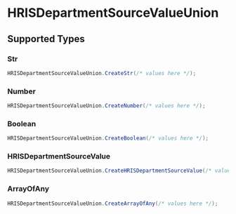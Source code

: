 # HRISDepartmentSourceValueUnion


## Supported Types

### Str

```csharp
HRISDepartmentSourceValueUnion.CreateStr(/* values here */);
```

### Number

```csharp
HRISDepartmentSourceValueUnion.CreateNumber(/* values here */);
```

### Boolean

```csharp
HRISDepartmentSourceValueUnion.CreateBoolean(/* values here */);
```

### HRISDepartmentSourceValue

```csharp
HRISDepartmentSourceValueUnion.CreateHRISDepartmentSourceValue(/* values here */);
```

### ArrayOfAny

```csharp
HRISDepartmentSourceValueUnion.CreateArrayOfAny(/* values here */);
```
